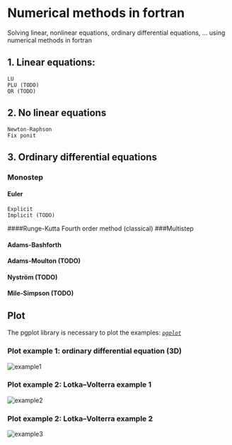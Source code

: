 # Numerical methods in fortran
Solving linear, nonlinear equations, ordinary differential equations, ... using numerical methods in fortran

## 1. Linear equations:
    LU
    PLU (TODO)
    QR (TODO)

## 2. No linear equations
    Newton-Raphson
    Fix ponit

## 3. Ordinary differential equations
### Monostep
#### Euler
    Explicit
    Implicit (TODO)
####Runge-Kutta
    Fourth order method (classical)
###Multistep
#### Adams-Bashforth
#### Adams-Moulton   (TODO)
#### Nyström         (TODO)
#### Mile-Simpson    (TODO)

## Plot
The pgplot library is necessary to plot the examples:
*[`pgplot`](http://www.astro.caltech.edu/~tjp/pgplot/)*

### Plot example 1: ordinary differential equation (3D)
![example1](https://github.com/planelles20/numerical_methods_fortran/blob/master/img/plot1.png)
### Plot example 2: Lotka–Volterra example 1
![example2](https://github.com/planelles20/numerical_methods_fortran/blob/master/img/lotka_volterra1.png)
### Plot example 2: Lotka–Volterra example 2
![example3](https://github.com/planelles20/numerical_methods_fortran/blob/master/img/lotka_volterra2.png)
